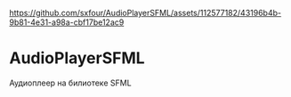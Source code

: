 
https://github.com/sxfour/AudioPlayerSFML/assets/112577182/43196b4b-9b81-4e31-a98a-cbf17be12ac9
# AudioPlayerSFML
Аудиоплеер на билиотеке SFML
